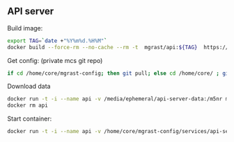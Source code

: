 

API server
----------


Build image:
```bash
export TAG=`date +"%Y%m%d.%H%M"`
docker build --force-rm --no-cache --rm -t  mgrast/api:${TAG}  https://raw.githubusercontent.com/MG-RAST/MG-RAST/api/docker/Dockerfile
```

Get config: (private mcs git repo)
```bash
if cd /home/core/mgrast-config; then git pull; else cd /home/core/ ; git clone git@git.mcs.anl.gov:mgrast-config.git ; fi
```

Download data
```bash
docker run -t -i --name api -v /media/ephemeral/api-server-data:/m5nr mgrast/api:${TAG} /MG-RAST/bin/download_m5nr_blast.sh
docker rm api
```

Start container:
```bash
docker run -t -i --name api -v /home/core/mgrast-config/services/api-server:/api-server-conf -v /media/ephemeral/api-server-data:/m5nr -p 80:80 mgrast/api:${TAG} /usr/local/apache2/bin/httpd -DFOREGROUND -f /MG-RAST/conf/httpd.conf
```

